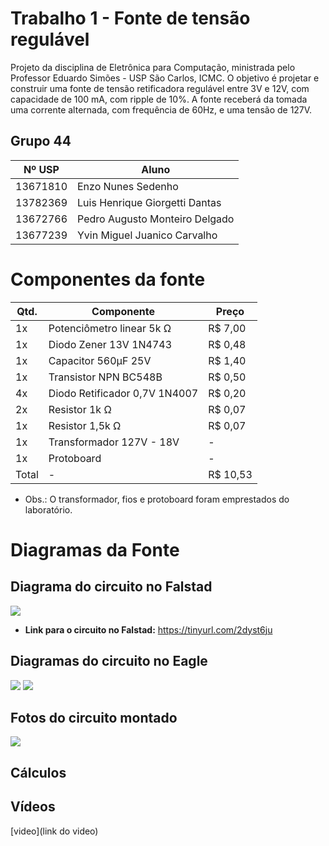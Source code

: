 # Trabalho 1 - Fonte de tensão regulável
Projeto da disciplina de Eletrônica para Computação, ministrada pelo Professor Eduardo Simões - USP São Carlos, ICMC. O objetivo é projetar e construir uma fonte de tensão retificadora regulável entre 3V e 12V, com capacidade de 100 mA, com ripple de 10%. A fonte receberá da tomada uma corrente alternada, com frequência de 60Hz, e uma tensão de 127V.

## Grupo 44
|  Nº USP  |  Aluno  |
|---|---|
| 13671810 | Enzo Nunes Sedenho | 
| 13782369 | Luis Henrique Giorgetti Dantas | 
| 13672766 | Pedro Augusto Monteiro Delgado | 
| 13677239 | Yvin Miguel Juanico Carvalho | 

# Componentes da fonte

|  Qtd.  |  Componente |  Preço  |
|---|---|---|
| 1x | Potenciômetro linear 5k Ω | R$ 7,00 |
| 1x | Diodo Zener 13V 1N4743 | R$ 0,48 |
| 1x | Capacitor 560µF 25V | R$ 1,40 |
| 1x | Transistor NPN BC548B| R$ 0,50 |
| 4x | Diodo Retificador 0,7V 1N4007 | R$ 0,20 |
| 2x | Resistor 1k Ω| R$ 0,07 |
| 1x | Resistor 1,5k Ω | R$ 0,07 |
| 1x | Transformador 127V - 18V | - | - |
| 1x | Protoboard | - | - |
| Total | - | R$ 10,53 |

* Obs.: O transformador, fios e protoboard foram emprestados do laboratório.
 
# Diagramas da Fonte

## Diagrama do circuito no Falstad

<img src="https://i.imgur.com/h2QQSWN.png">

* **Link para o circuito no Falstad:** https://tinyurl.com/2dyst6ju

## Diagramas do circuito no Eagle

<img src="https://i.imgur.com/pnylql7.jpg">

<img src="https://i.imgur.com/MLAnHvz.png"> 


## Fotos do circuito montado

<img src="https://i.imgur.com/qI4lcMk.jpg">

## Cálculos




## Vídeos 
[video](link do video)
